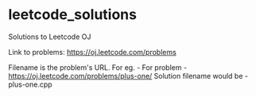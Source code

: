 leetcode_solutions
==================

Solutions to Leetcode OJ

Link to problems: https://oj.leetcode.com/problems

Filename is the problem's URL. For eg. -
For problem - https://oj.leetcode.com/problems/plus-one/
Solution filename would be - plus-one.cpp
